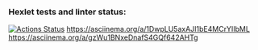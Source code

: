 ### Hexlet tests and linter status:
[![Actions Status](https://github.com/Kapustudy/java-project-lvl1/workflows/hexlet-check/badge.svg)](https://github.com/Kapustudy/java-project-lvl1/actions)
https://asciinema.org/a/1DwpLU5axAJI1bE4MCrYIIbML
https://asciinema.org/a/gzWu1BNxeDnafS4GQf642AHTg